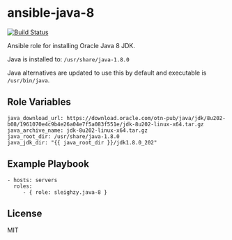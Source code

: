 # ansible-java-8

[![Build Status](https://travis-ci.org/sleighzy/ansible-java-8.svg?branch=master)](https://travis-ci.org/sleighzy/ansible-java-8)

Ansible role for installing Oracle Java 8 JDK.

Java is installed to: `/usr/share/java-1.8.0`

Java alternatives are updated to use this by default and executable is `/usr/bin/java`.

## Role Variables

    java_download_url: https://download.oracle.com/otn-pub/java/jdk/8u202-b08/1961070e4c9b4e26a04e7f5a083f551e/jdk-8u202-linux-x64.tar.gz
    java_archive_name: jdk-8u202-linux-x64.tar.gz
    java_root_dir: /usr/share/java-1.8.0
    java_jdk_dir: "{{ java_root_dir }}/jdk1.8.0_202"


## Example Playbook

    - hosts: servers
      roles:
         - { role: sleighzy.java-8 }

## License

MIT
